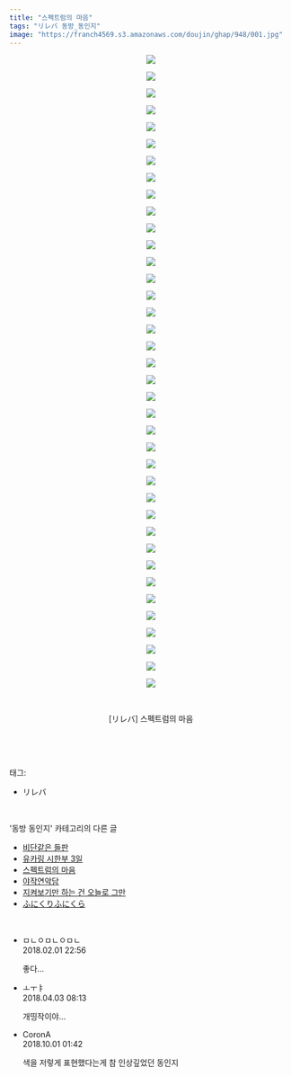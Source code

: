 ```yaml
---
title: "스펙트럼의 마음"
tags: "リレバ 동방_동인지"
image: "https://franch4569.s3.amazonaws.com/doujin/ghap/948/001.jpg"
---
```

<div class="article">
<p style="text-align: center; clear: none; float: none;"><img src="{{ site.imgserver2 }}/ghap/948/001.jpg"/></p>
<p style="text-align: center; clear: none; float: none;"><img src="{{ site.imgserver2 }}/ghap/948/002.jpg"/></p>
<p style="text-align: center; clear: none; float: none;"><img src="{{ site.imgserver2 }}/ghap/948/003.jpg"/></p>
<p style="text-align: center; clear: none; float: none;"><img src="{{ site.imgserver2 }}/ghap/948/004.jpg"/></p>
<p style="text-align: center; clear: none; float: none;"><img src="{{ site.imgserver2 }}/ghap/948/005.jpg"/></p>
<p style="text-align: center; clear: none; float: none;"><img src="{{ site.imgserver2 }}/ghap/948/006.jpg"/></p>
<p style="text-align: center; clear: none; float: none;"><img src="{{ site.imgserver2 }}/ghap/948/007.jpg"/></p>
<p style="text-align: center; clear: none; float: none;"><img src="{{ site.imgserver2 }}/ghap/948/008.jpg"/></p>
<p style="text-align: center; clear: none; float: none;"><img src="{{ site.imgserver2 }}/ghap/948/009.jpg"/></p>
<p style="text-align: center; clear: none; float: none;"><img src="{{ site.imgserver2 }}/ghap/948/010.jpg"/></p>
<p style="text-align: center; clear: none; float: none;"><img src="{{ site.imgserver2 }}/ghap/948/011.jpg"/></p>
<p style="text-align: center; clear: none; float: none;"><img src="{{ site.imgserver2 }}/ghap/948/012.jpg"/></p>
<p style="text-align: center; clear: none; float: none;"><img src="{{ site.imgserver2 }}/ghap/948/013.jpg"/></p>
<p style="text-align: center; clear: none; float: none;"><img src="{{ site.imgserver2 }}/ghap/948/014.jpg"/></p>
<p style="text-align: center; clear: none; float: none;"><img src="{{ site.imgserver2 }}/ghap/948/015.jpg"/></p>
<p style="text-align: center; clear: none; float: none;"><img src="{{ site.imgserver2 }}/ghap/948/016.jpg"/></p>
<p style="text-align: center; clear: none; float: none;"><img src="{{ site.imgserver2 }}/ghap/948/017.jpg"/></p>
<p style="text-align: center; clear: none; float: none;"><img src="{{ site.imgserver2 }}/ghap/948/018.jpg"/></p>
<p style="text-align: center; clear: none; float: none;"><img src="{{ site.imgserver2 }}/ghap/948/019.jpg"/></p>
<p style="text-align: center; clear: none; float: none;"><img src="{{ site.imgserver2 }}/ghap/948/020.jpg"/></p>
<p style="text-align: center; clear: none; float: none;"><img src="{{ site.imgserver2 }}/ghap/948/021.jpg"/></p>
<p style="text-align: center; clear: none; float: none;"><img src="{{ site.imgserver2 }}/ghap/948/022.jpg"/></p>
<p style="text-align: center; clear: none; float: none;"><img src="{{ site.imgserver2 }}/ghap/948/023.jpg"/></p>
<p style="text-align: center; clear: none; float: none;"><img src="{{ site.imgserver2 }}/ghap/948/024.jpg"/></p>
<p style="text-align: center; clear: none; float: none;"><img src="{{ site.imgserver2 }}/ghap/948/025.jpg"/></p>
<p style="text-align: center; clear: none; float: none;"><img src="{{ site.imgserver2 }}/ghap/948/026.jpg"/></p>
<p style="text-align: center; clear: none; float: none;"><img src="{{ site.imgserver2 }}/ghap/948/027.jpg"/></p>
<p style="text-align: center; clear: none; float: none;"><img src="{{ site.imgserver2 }}/ghap/948/028.jpg"/></p>
<p style="text-align: center; clear: none; float: none;"><img src="{{ site.imgserver2 }}/ghap/948/029.jpg"/></p>
<p style="text-align: center; clear: none; float: none;"><img src="{{ site.imgserver2 }}/ghap/948/030.jpg"/></p>
<p style="text-align: center; clear: none; float: none;"><img src="{{ site.imgserver2 }}/ghap/948/031.jpg"/></p>
<p style="text-align: center; clear: none; float: none;"><img src="{{ site.imgserver2 }}/ghap/948/032.jpg"/></p>
<p style="text-align: center; clear: none; float: none;"><img src="{{ site.imgserver2 }}/ghap/948/033.jpg"/></p>
<p style="text-align: center; clear: none; float: none;"><img src="{{ site.imgserver2 }}/ghap/948/034.jpg"/></p>
<p style="text-align: center; clear: none; float: none;"><img src="{{ site.imgserver2 }}/ghap/948/035.jpg"/></p>
<p style="text-align: center; clear: none; float: none;"><img src="{{ site.imgserver2 }}/ghap/948/036.jpg"/></p>
<p style="text-align: center; clear: none; float: none;"><img src="{{ site.imgserver2 }}/ghap/948/037.jpg"/></p>
<p style="text-align: center; clear: none; float: none;"><img src="{{ site.imgserver2 }}/ghap/948/038.jpg"/></p>
<p style="text-align: center; clear: none; float: none;"><br/></p>
<p style="text-align: center; clear: none; float: none;">[リレバ] 스펙트럼의 마음</p>
<p><br/></p>
</div><br/>
<div class="tagTrail">
<p>태그: </p>
<ul>
<li>リレバ</li>
</ul>
</div><br/>
<div class="another">
<p>'동방 동인지' 카테고리의 다른 글</p>
<ul>
<li><a href="/ghap_950">비단같은 들판</a></li>
<li><a href="/ghap_949">유카링 시한부 3일</a></li>
<li><a href="/ghap_948">스펙트럼의 마음</a></li>
<li><a href="/ghap_947">야작연악담</a></li>
<li><a href="/ghap_945">지켜보기만 하는 건 오늘로 그만</a></li>
<li><a href="/ghap_944">ふにくりふにくら</a></li>
</ul>
</div><br/>
<div class="cb_module cb_fluid">
<div class="cb_wrt cb_profile">
<div class="comment">
<ul>
<li class="cb_thumb_off" id="comment15189570">
<div class="cb_comment_area">
<div class="cb_info_area">
<div class="cb_section">
<span class="cb_nick_name">ㅁㄴㅇㅁㄴㅇㅁㄴ</span>
</div>
<div class="cb_section">
<span class="cb_date">2018.02.01 22:56 </span>
</div>
</div>
<div class="cb_dsc_comment">
<p class="cb_dsc">
											좋다...
										</p>
</div>
</div></li>
<li class="cb_thumb_off" id="comment15232273">
<div class="cb_comment_area">
<div class="cb_info_area">
<div class="cb_section">
<span class="cb_nick_name">ㅗㅜㅑ</span>
</div>
<div class="cb_section">
<span class="cb_date">2018.04.03 08:13 </span>
</div>
</div>
<div class="cb_dsc_comment">
<p class="cb_dsc">
											개띵작이야...
										</p>
</div>
</div></li>
<li class="cb_thumb_off" id="comment15342525">
<div class="cb_comment_area">
<div class="cb_info_area">
<div class="cb_section">
<span class="cb_nick_name">CoronA</span>
</div>
<div class="cb_section">
<span class="cb_date">2018.10.01 01:42 </span>
</div>
</div>
<div class="cb_dsc_comment">
<p class="cb_dsc">
											색을 저렇게 표현했다는게 참 인상깊었던 동인지
										</p>
</div>
</div></li>
</ul>
</div>
</div><!-- commentList close -->
</div><br/>
